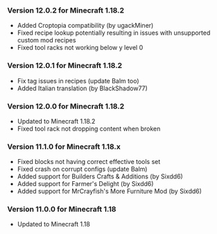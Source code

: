 ### Version 12.0.2 for Minecraft 1.18.2

- Added Croptopia compatibility (by ugackMiner)
- Fixed recipe lookup potentially resulting in issues with unsupported custom mod recipes
- Fixed tool racks not working below y level 0

### Version 12.0.1 for Minecraft 1.18.2

- Fix tag issues in recipes (update Balm too)
- Added Italian translation (by BlackShadow77)

### Version 12.0.0 for Minecraft 1.18.2

- Updated to Minecraft 1.18.2
- Fixed tool rack not dropping content when broken

### Version 11.1.0 for Minecraft 1.18.x

- Fixed blocks not having correct effective tools set
- Fixed crash on corrupt configs (update Balm)
- Added support for Builders Crafts & Additions (by Sixdd6)
- Added support for Farmer's Delight (by Sixdd6)
- Added support for MrCrayfish's More Furniture Mod (by Sixdd6)

### Version 11.0.0 for Minecraft 1.18

- Updated to Minecraft 1.18